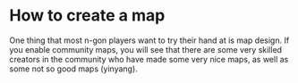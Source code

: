# How to create a map

One thing that most n-gon players want to try their hand at is map design. If you enable community maps, you will see that there are some very skilled creators in the community who have made some very nice maps, as well as some not so good maps (yinyang).
